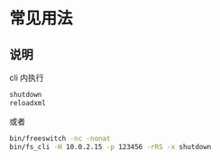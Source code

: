 # 常见用法

## 说明

cli 内执行

```sh
shutdown
reloadxml
```

或者

```sh
bin/freeswitch -nc -nonat
bin/fs_cli -H 10.0.2.15 -p 123456 -rRS -x shutdown
```
